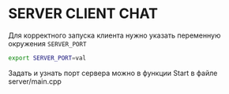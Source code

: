 # SERVER CLIENT CHAT
Для корректного запуска клиента нужно указать переменную окружения ```SERVER_PORT```
```bash
export SERVER_PORT=val
```
Задать и узнать порт сервера можно в функции Start в файле server/main.cpp